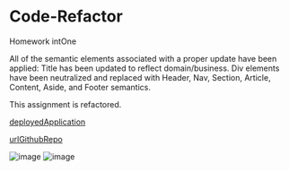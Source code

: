 # Code-Refactor
Homework intOne

All of the semantic elements associated with a proper update have been applied: Title has been updated to reflect domain/business. Div elements have been neutralized and replaced with Header, Nav, Section, Article, Content, Aside, and Footer semantics.

This assignment is refactored.

[deployedApplication](https://andyan7.github.io/Code-Refactor/)

[urlGithubRepo](https://github.com/AndyAn7/Code-Refactor)

![image](https://github.com/AndyAn7/homeWork1/blob/main/screenShot/imgForHW1.png?raw=true)
![image](https://github.com/AndyAn7/homeWork1/blob/main/screenShot/imgForHW1.2.png?raw=true)